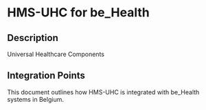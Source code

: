 # HMS-UHC for be_Health

## Description

Universal Healthcare Components

## Integration Points

This document outlines how HMS-UHC is integrated with be_Health systems in Belgium.
